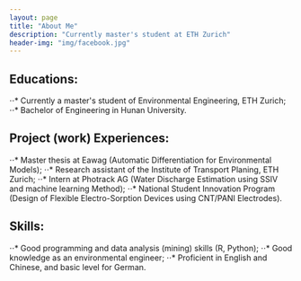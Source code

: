 ```yaml
---
layout: page
title: "About Me"
description: "Currently master's student at ETH Zurich"
header-img: "img/facebook.jpg"
---
```


## Educations:
⋅⋅* Currently a master's student of Environmental Engineering, ETH Zurich;
⋅⋅* Bachelor of Engineering in Hunan University.

## Project (work) Experiences:
⋅⋅* Master thesis at Eawag (Automatic Differentiation for Environmental Models);
⋅⋅* Research assistant of the Institute of Transport Planing, ETH Zurich;
⋅⋅* Intern at Photrack AG (Water Discharge Estimation using SSIV and machine learning Method);
⋅⋅* National Student Innovation Program (Design of Flexible Electro-Sorption Devices using CNT/PANI Electrodes).

## Skills:
⋅⋅* Good programming and data analysis (mining) skills (R, Python);
⋅⋅* Good knowledge as an environmental engineer;
⋅⋅* Proficient in English and Chinese, and basic level for German.
